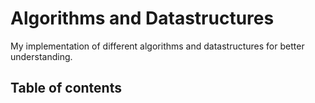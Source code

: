 # Algorithms and Datastructures
My implementation of different algorithms and datastructures for better understanding.

## Table of contents
